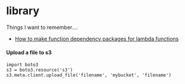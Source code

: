 # library
Things I want to remember....


- [How to make function dependency packages for lambda functions](https://docs.aws.amazon.com/lambda/latest/dg/lambda-python-how-to-create-deployment-package.html#python-package-dependencies)

#### Upload a file to s3
```
import boto3
s3 = boto3.resource('s3')
s3.meta.client.upload_file('filename', 'mybucket', 'filename')
```
